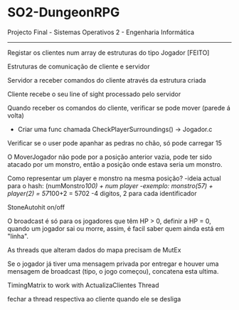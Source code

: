 ﻿# SO2-DungeonRPG
Projecto Final - Sistemas Operativos 2 - Engenharia Informática
________________________
Registar os clientes num array de estruturas do tipo Jogador [FEITO]

Estruturas de comunicação de cliente e servidor

Servidor a receber comandos do cliente através da estrutura criada

Cliente recebe o seu line of sight processado pelo servidor

Quando receber os comandos do cliente, verificar se pode mover (parede á volta)
  - Criar uma func chamada CheckPlayerSurroundings() -> Jogador.c

Verificar se o user pode apanhar as pedras no chão, só pode carregar 15

O MoverJogador não pode por a posição anterior vazia, pode ter sido atacado por um monstro, então a posição onde estava seria um monstro.

Como representar um player e monstro na mesma posição?
-ideia actual para o hash: (numMonstro*100) + num player
-exemplo: monstro(57) + player(2) = 57*100+2 = 5702
-4 digitos, 2 para cada identificador

StoneAutohit on/off

O broadcast é só para os jogadores que têm HP > 0, definir a HP = 0, quando um jogador sai ou morre, assim, é facil saber quem ainda está em "linha".

As threads que alteram dados do mapa precisam de MutEx

Se o jogador já tiver uma mensagem privada por entregar e houver uma mensagem de broadcast (tipo, o jogo começou), concatena esta ultima.

TimingMatrix to work with ActualizaClientes Thread

fechar a thread respectiva ao cliente quando ele se desliga